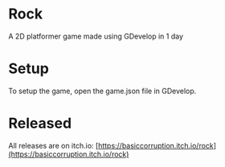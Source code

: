 # Rock

A 2D platformer game made using GDevelop in 1 day

# Setup

To setup the game, open the game.json file in GDevelop.

# Released

All releases are on itch.io: [https://basiccorruption.itch.io/rock](https://basiccorruption.itch.io/rock)
